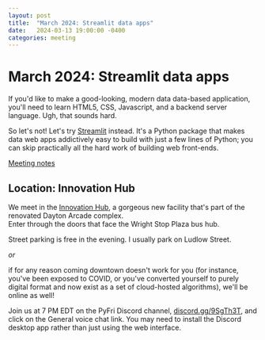 ```yaml
---
layout: post
title:  "March 2024: Streamlit data apps" 
date:   2024-03-13 19:00:00 -0400
categories: meeting
---
```


# March 2024: Streamlit data apps 

If you'd like to make a good-looking, modern data data-based 
application, you'll need to learn HTML5, CSS, Javascript, and 
a backend server language.  Ugh, that sounds hard.

So let's not!  Let's try [Streamlit](https://streamlit.io/) instead.  It's a Python package 
that makes data web apps addictively easy to build with just a few lines of Python; you can skip practically all the hard work of building web front-ends. 

[Meeting notes](../meeting_notes/streamlit)

## Location: Innovation Hub 

We meet in the [Innovation Hub](https://www.thehubdayton.com/), 
a gorgeous new facility that's part of the renovated Dayton Arcade complex.  
Enter through the doors that face the Wright Stop Plaza bus hub.

Street parking is free in the evening.  I usually park on Ludlow Street.

*or* 

if for any reason coming downtown doesn't work for you (for instance, 
you've been exposed to COVID, or you've converted yourself to purely 
digital format and now exist as 
a set of cloud-hosted algorithms), we'll be online as well!  

Join us at 7 PM EDT on the PyFri Discord channel, [discord.gg/9SgTh3T](https://discord.gg/9SgTh3T), and click on the 
General voice chat link.  You may need to install the Discord desktop app rather than just using 
the web interface.

